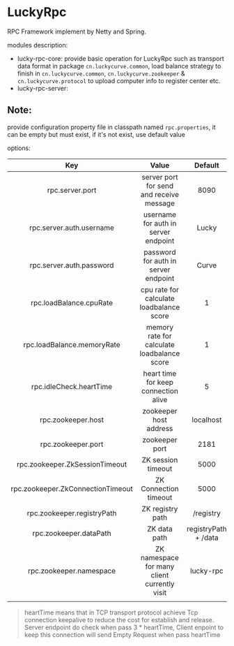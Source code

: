 # LuckyRpc



RPC Framework implement by Netty and Spring.



modules description:

* lucky-rpc-core: provide basic operation for LuckyRpc such as transport data format in package `cn.luckycurve.common`, load balance strategy to finish in `cn.luckycurve.common`, `cn.luckycurve.zookeeper` & `cn.luckycurve.protocol` to upload computer info to register center etc.
* lucky-rpc-server: 



## Note:



provide configuration property file in classpath named `rpc.properties`, it can be empty but must exist, if it's not exist, use default value

options:

|                Key                |                    Value                     |       Default        |
| :-------------------------------: | :------------------------------------------: | :------------------: |
|          rpc.server.port          |   server port for send and receive message   |         8090         |
|     rpc.server.auth.username      |     username for auth in server endpoint     |        Lucky         |
|     rpc.server.auth.password      |     password for auth in server endpoint     |        Curve         |
|      rpc.loadBalance.cpuRate      |   cpu rate for calculate loadbalance score   |          1           |
|    rpc.loadBalance.memoryRate     | memory rate for calculate loadbalance score  |          1           |
|      rpc.idleCheck.heartTime      |     heart time for keep connection alive     |          5           |
|        rpc.zookeeper.host         |            zookeeper host address            |      localhost       |
|        rpc.zookeeper.port         |                zookeeper port                |         2181         |
|  rpc.zookeeper.ZkSessionTimeout   |              ZK session timeout              |         5000         |
| rpc.zookeeper.ZkConnectionTimeout |            ZK Connection timeout             |         5000         |
|    rpc.zookeeper.registryPath     |               ZK registry path               |      /registry       |
|      rpc.zookeeper.dataPath       |                 ZK data path                 | registryPath + /data |
|      rpc.zookeeper.namespace      | ZK namespace for many client currently visit |      lucky-rpc       |
|                                   |                                              |                      |

> heartTime means that in TCP transport protocol achieve Tcp connection keepalive to reduce the cost for establish and release. Server endpoint do check when pass 3 * heartTime, Client enpoint to keep this connection will send Empty Request when pass heartTime